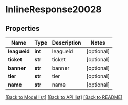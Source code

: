 # InlineResponse20028

## Properties
Name | Type | Description | Notes
------------ | ------------- | ------------- | -------------
**leagueid** | **int** | leagueid | [optional] 
**ticket** | **str** | ticket | [optional] 
**banner** | **str** | banner | [optional] 
**tier** | **str** | tier | [optional] 
**name** | **str** | name | [optional] 

[[Back to Model list]](../README.md#documentation-for-models) [[Back to API list]](../README.md#documentation-for-api-endpoints) [[Back to README]](../README.md)


